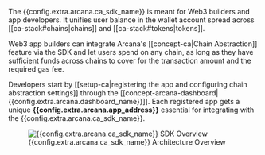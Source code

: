 The {{config.extra.arcana.ca_sdk_name}} is meant for Web3 builders and app developers. It unifies user balance in the wallet account spread across [[ca-stack#chains|chains]] and [[ca-stack#tokens|tokens]].

Web3 app builders can integrate Arcana's [[concept-ca|Chain Abstraction]] feature via the SDK and let users spend on any chain, as long as they have sufficient funds across chains to cover for the transaction amount and the required gas fee.

Developers start by [[setup-ca|registering the app and configuring chain abstraction settings]] through the [[concept-arcana-dashboard|{{config.extra.arcana.dashboard_name}}]]. Each registered app gets a unique **{{config.extra.arcana.app_address}}** essential for integrating with the {{config.extra.arcana.ca_sdk_name}}. 

<figure markdown="span">
  <img alt="{{config.extra.arcana.ca_sdk_name}} SDK Overview" src="{{config.extra.arcana.img_dir}}/an_ca_chains_wallets_sdks.{{config.extra.arcana.img_png}}" class="an_screenshots width_85pc"/>
  <figcaption>{{config.extra.arcana.ca_sdk_name}} Architecture Overview</figcaption>
</figure>

